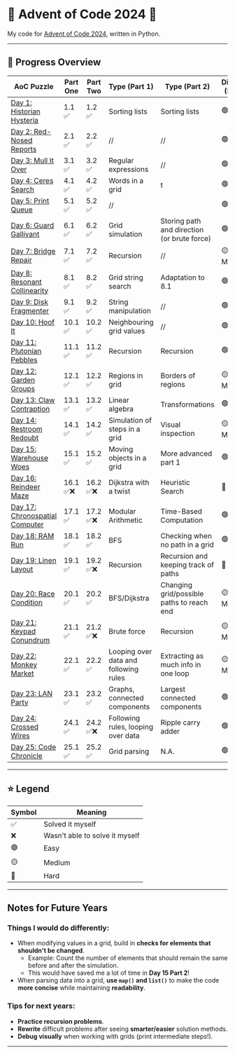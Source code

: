 # 🎄 Advent of Code 2024 🎄

My code for [Advent of Code 2024](https://adventofcode.com/2024), written in Python.

---

## 📜 Progress Overview

| AoC Puzzle | Part One | Part Two | Type (Part 1) | Type (Part 2) | Difficulty (Part 1) | Difficulty (Part 2) |
|------------|--------------------|--------------------|---------------|---------------|--------------------|--------------------|
| [Day 1: Historian Hysteria](day1/) | 1.1 ✅ | 1.2 ✅ | Sorting lists | Sorting lists | 🟢 Easy | 🟢 Easy |
| [Day 2: Red-Nosed Reports](day2/) | 2.1 ✅ | 2.2 ✅ | // | // | 🟢 Easy | 🟢 Easy |
| [Day 3: Mull It Over](day3/) | 3.1 ✅ | 3.2 ✅ | Regular expressions | // | 🟢 Easy | 🟢 Easy |
| [Day 4: Ceres Search](day4/) | 4.1 ✅ | 4.2 ✅ | Words in a grid | t | 🟢 Easy | 🟢 Easy |
| [Day 5: Print Queue](day5/) | 5.1 ✅ | 5.2 ✅ | // | | 🟢 Easy | 🟢 Easy |
| [Day 6: Guard Gallivant](day6/) | 6.1 ✅ | 6.2 ✅ | Grid simulation | Storing path and direction (or brute force) | 🟢 Easy | 🟢 Easy |
| [Day 7: Bridge Repair](day7/) | 7.1 ✅ | 7.2 ✅ | Recursion | // | 🟡 Medium | 🟡 Medium |
| [Day 8: Resonant Collinearity](day8/) | 8.1 ✅ | 8.2 ✅ | Grid string search | Adaptation to 8.1 | 🟢 Easy | 🟢 Easy |
| [Day 9: Disk Fragmenter](day9/) | 9.1 ✅ | 9.2 ✅ | String manipulation | // | 🟢 Easy | 🟢 Easy |
| [Day 10: Hoof It](day10/) | 10.1 ✅ | 10.2 ✅ | Neighbouring grid values | // | 🟢 Easy | 🟢 Easy |
| [Day 11: Plutonian Pebbles](day11/) | 11.1 ✅ | 11.2 ✅ | Recursion | Recursion | 🟢 Easy | 🟡 Medium |
| [Day 12: Garden Groups](day12/) | 12.1 ✅ | 12.2 ✅ | Regions in grid | Borders of regions | 🟡 Medium | 🟡 Medium |
| [Day 13: Claw Contraption](day13/) | 13.1 ✅ | 13.2 ✅ | Linear algebra | Transformations | 🟢 Easy | 🟢 Easy |
| [Day 14: Restroom Redoubt](day14/) | 14.1 ✅ | 14.2 ✅ | Simulation of steps in a grid | Visual inspection | 🟡 Medium | 🟡 Medium |
| [Day 15: Warehouse Woes](day15/) | 15.1 ✅ | 15.2 ✅ | Moving objects in a grid | More advanced part 1 | 🟢 Easy | 🟡 Medium |
| [Day 16: Reindeer Maze](day16/) | 16.1 ✅❌ | 16.2 ✅❌ | Dijkstra with a twist | Heuristic Search | 🔴 Hard ❌ | 🔴 Hard ❌ |
| [Day 17: Chronospatial Computer](day17/) | 17.1 ✅ | 17.2 ✅❌ | Modular Arithmetic | Time-Based Computation | 🟢 Easy | 🔴 Hard ❌ |
| [Day 18: RAM Run](day18/) | 18.1 ✅ | 18.2 ✅ | BFS | Checking when no path in a grid | 🟢 Easy | 🟢 Easy |
| [Day 19: Linen Layout](day19/) | 19.1 ✅ | 19.2 ✅❌ | Recursion | Recursion and keeping track of paths | 🔴 Hard | 🔴 Hard ❌ |
| [Day 20: Race Condition](day20/) | 20.1 ✅ | 20.2 ✅ | BFS/Dijkstra | Changing grid/possible paths to reach end | 🟡 Medium | 🟡 Medium |
| [Day 21: Keypad Conundrum](day21/) | 21.1 ✅ | 21.2 ✅❌ | Brute force | Recursion | 🟡 Medium | 🔴 Hard ❌ |
| [Day 22: Monkey Market](day22/) | 22.1 ✅ | 22.2 ✅ | Looping over data and following rules | Extracting as much info in one loop | 🟡 Medium | 🟡 Medium |
| [Day 23: LAN Party](day23/) | 23.1 ✅ | 23.2 ✅ | Graphs, connected components | Largest connected components | 🟢 Easy | 🟡 Medium |
| [Day 24: Crossed Wires](day24/) | 24.1 ✅ | 24.2 ✅❌ | Following rules, looping over data | Ripple carry adder | 🟢 Easy | 🔴 Hard ❌ |
| [Day 25: Code Chronicle](day25/) | 25.1 ✅ | 25.2 ✅ | Grid parsing | N.A. | 🟢 Easy | N.A. |

---

## ⭐ Legend

| Symbol | Meaning |
|--------|---------|
| ✅ | Solved it myself |
| ❌ | Wasn't able to solve it myself |
| 🟢 | Easy |
| 🟡 | Medium |
| 🔴 | Hard |

---

## Notes for Future Years

### **Things I would do differently:**
- When modifying values in a grid, build in **checks for elements that shouldn't be changed**.  
  - Example: Count the number of elements that should remain the same before and after the simulation.  
  - This would have saved me a lot of time in **Day 15 Part 2**!  
- When parsing data into a grid, **use `map()` and `list()`** to make the code **more concise** while maintaining **readability**.

### **Tips for next years:**
- **Practice recursion problems**.  
- **Rewrite** difficult problems after seeing **smarter/easier** solution methods.  
- **Debug visually** when working with grids (print intermediate steps!).  

---
